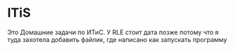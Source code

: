 # ITiS
Это Домашние задачи по ИТиС. У RLE стоит дата позже потому что я туда захотела добавить файлик, где написано как запускать программу
